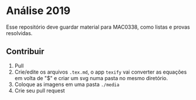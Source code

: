 # Análise 2019
Esse repositório deve guardar material para MAC0338, como listas e provas resolvidas.

## Contribuir
1. Pull
2. Crie/edite os arquivos `.tex.md`, o app `texify` vai converter as equações em volta de "$" e criar um svg numa pasta no mesmo diretório.
3. Coloque as imagens em uma pasta `./media`
4. Crie seu pull request
